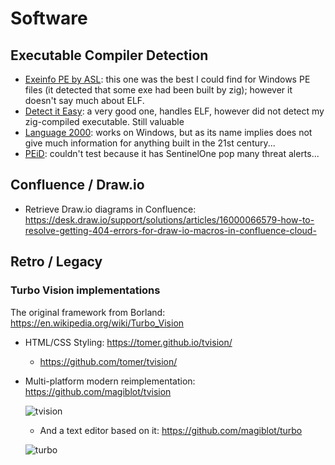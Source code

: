 # Software

## Executable Compiler Detection

* [Exeinfo PE by ASL](https://github.com/ExeinfoASL/ASL): this one was the best I could find for Windows PE files (it detected that some exe had been built by zig); however it doesn't say much about ELF.
* [Detect it Easy](https://github.com/horsicq/Detect-It-Easy): a very good one, handles ELF, however did not detect my zig-compiled executable. Still valuable
* [Language 2000](https://farrokhi.net/language/): works on Windows, but as its name implies does not give much information for anything built in the 21st century...
* [PEiD](https://www.aldeid.com/wiki/PEiD): couldn't test because it has SentinelOne pop many threat alerts...

## Confluence / Draw.io

* Retrieve Draw.io diagrams in Confluence: <https://desk.draw.io/support/solutions/articles/16000066579-how-to-resolve-getting-404-errors-for-draw-io-macros-in-confluence-cloud->

## Retro / Legacy

### Turbo Vision implementations

The original framework from Borland: <https://en.wikipedia.org/wiki/Turbo_Vision>

* HTML/CSS Styling: <https://tomer.github.io/tvision/>
  * <https://github.com/tomer/tvision/>
* Multi-platform modern reimplementation: <https://github.com/magiblot/tvision>

  ![tvision](https://user-images.githubusercontent.com/20713561/81506401-4fffdd80-92f6-11ea-8826-ee42612eb82a.png)
  * And a text editor based on it: <https://github.com/magiblot/turbo>
  
  ![turbo](https://user-images.githubusercontent.com/20713561/89552632-b7053380-d80c-11ea-92e0-a8c30f80cd49.png)